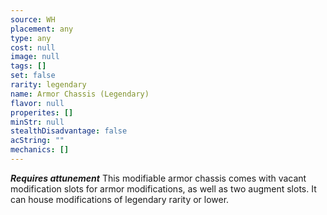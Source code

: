 ```yaml
---
source: WH
placement: any
type: any
cost: null
image: null
tags: []
set: false
rarity: legendary
name: Armor Chassis (Legendary)
flavor: null
properites: []
minStr: null
stealthDisadvantage: false
acString: ""
mechanics: []
---
```

_**Requires attunement**_
This modifiable armor chassis comes with vacant modification slots for armor modifications, as well as two augment slots. It can house modifications of legendary rarity or lower.